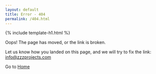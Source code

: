 ```yaml
---
layout: default
title: Error - 404
permalink: /404.html
---
```


{% include template-h1.html %}

Oops! The page has moved, or the link is broken.

Let us know how you landed on this page, and we will try to fix the link: <a href="mailto:info@zzzprojects.com">info@zzzprojects.com</a>

Go to <a href="http://entityframework-extensions.net/">Home</a>
